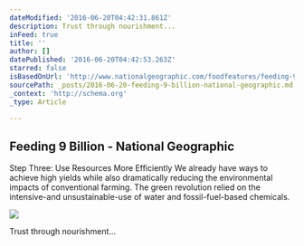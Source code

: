 ```yaml
---
dateModified: '2016-06-20T04:42:31.861Z'
description: Trust through nourishment...
inFeed: true
title: ''
author: []
datePublished: '2016-06-20T04:42:53.263Z'
starred: false
isBasedOnUrl: 'http://www.nationalgeographic.com/foodfeatures/feeding-9-billion/'
sourcePath: _posts/2016-06-20-feeding-9-billion-national-geographic.md
_context: 'http://schema.org'
_type: Article

---
```

<article style=""><h1>Feeding 9 Billion - National Geographic</h1><p>Step Three: Use Resources More Efficiently We already have ways to achieve high yields while also dramatically reducing the environmental impacts of conventional farming. The green revolution relied on the intensive-and unsustainable-use of water and fossil-fuel-based chemicals.</p><img src="http://www.nationalgeographic.com/foodfeatures/feeding-9-billion/images/carousel3/images_1536/steinmetzb7_1536.jpg" /></article>

Trust through nourishment...